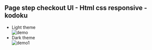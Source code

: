 ## Page step checkout UI - Html css responsive - kodoku
- Light theme <br>
![demo](https://i.ibb.co/N1LX74f/screencapture-file-C-Users-Asus-Desktop-F8-learning-JS-step-Checkout-index-html-2021-12-22-13-24-40.png)
- Dark theme <br>
![demo1](https://i.ibb.co/Nr1PYW8/screencapture-file-C-Users-Asus-Desktop-F8-learning-JS-step-Checkout-index-html-2021-12-22-13-29-36.png)
